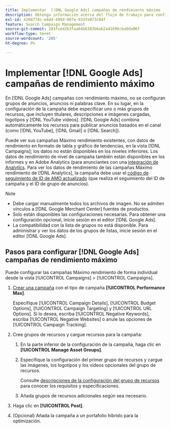 ```yaml
---
title: Implementar  [!DNL Google Ads] campañas de rendimiento máximo
description: Obtenga información acerca del flujo de trabajo para configurar  [!DNL Google Ads] campañas de rendimiento máximo.
exl-id: 4208774c-e4dd-499d-987e-933fe073c04f
feature: Search Campaign Management
source-git-commit: 283fced2b3faa64b6383b6ab2a41696cba0da06f
workflow-type: tm+mt
source-wordcount: '285'
ht-degree: 0%

---
```


# Implementar [!DNL Google Ads] campañas de rendimiento máximo

En [!DNL Google Ads] campañas con rendimiento máximo, no se configuran grupos de anuncios, anuncios ni palabras clave. En su lugar, en la configuración de la campaña debe especificar uno o más grupos de recursos, que incluyen titulares, descripciones e imágenes cargadas, logotipos y [!DNL YouTube videos]. [!DNL Google Ads] combina automáticamente los recursos para publicar anuncios basados en el canal (como [!DNL YouTube], [!DNL Gmail] o [!DNL Search]).

Puede ver sus campañas Máximo rendimiento existentes, con datos de rendimiento en formato de tabla y gráfico de tendencias, en la vista [!DNL Campaigns]; los datos no están disponibles en los niveles inferiores. Los datos de rendimiento de nivel de campaña también están disponibles en los informes y en Adobe Analytics (para anunciantes con una [integración de Analytics](/help/integrations/analytics/overview.md). Para ver los datos de rendimiento de las campañas Máximo rendimiento de [!DNL Analytics], la campaña debe usar el [código de seguimiento de ID de AMO actualizado](/help/integrations/analytics/ids.md#amo-id-formats) (que realiza el seguimiento del ID de campaña y el ID de grupo de anuncios).

>[!NOTE]
>
>* Debe cargar manualmente todos los archivos de imagen. No se admiten vínculos a [!DNL Google Merchant Center] fuentes de productos.
>* Solo están disponibles las configuraciones necesarias. Para obtener una configuración opcional, inicie sesión en el editor [!DNL Google Ads].
>* La compatibilidad con la lista de grupos no está disponible. Para administrar y ver los datos de los grupos de listas, inicie sesión en el editor [!DNL Google Ads].

## Pasos para configurar [!DNL Google Ads] campañas de rendimiento máximo

Puede configurar las campañas Máximo rendimiento de forma individual desde la vista [!UICONTROL Campaigns] > [!UICONTROL Campaigns].

1. [Crear una campaña](/help/search-social-commerce/campaign-management/campaigns/campaign-manage.md) con el tipo de campaña **[!UICONTROL Performance Max]**.

   Especifique [!UICONTROL Campaign Details], [!UICONTROL Budget Options], [!UICONTROL Campaign Targeting] y [!UICONTROL URL Options]. Si lo desea, escriba [!UICONTROL Negative Keywords], escriba [!UICONTROL Negative Websites] o anule las opciones de [!UICONTROL Campaign Tracking].

1. Cree grupos de recursos y cargue recursos para la campaña:

   1. En la parte inferior de la configuración de la campaña, haga clic en **[!UICONTROL Manage Asset Groups]**.

   1. Especifique la configuración del primer grupo de recursos y cargue las imágenes, los logotipos y los vídeos opcionales del grupo de recursos.

      Consulte [descripciones de la configuración del grupo de recursos](/help/search-social-commerce/campaign-management/campaigns/campaign-settings-google.md) para conocer los requisitos y especificaciones.

   1. Añada grupos de recursos adicionales según sea necesario.

1. Haga clic en **[!UICONTROL Post]**.

1. (Opcional) Añada la campaña a un portafolio híbrido para la optimización.
